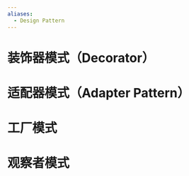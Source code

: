 ```yaml
---
aliases:
  - Design Pattern
---
```

# 装饰器模式（Decorator）

# 适配器模式（Adapter Pattern）

# 工厂模式

# 观察者模式